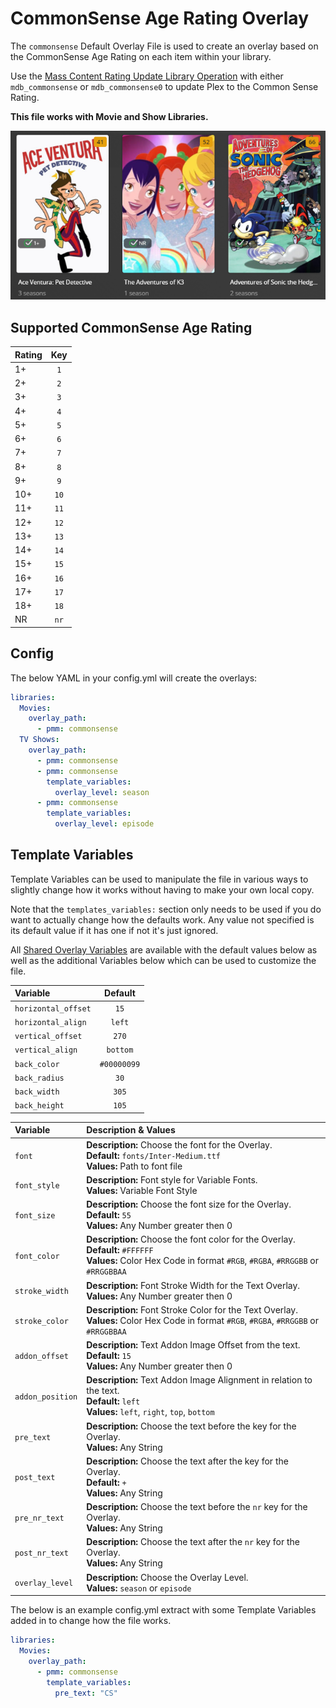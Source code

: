 # CommonSense Age Rating Overlay

The `commonsense` Default Overlay File is used to create an overlay based on the CommonSense Age Rating on each item within your library.

Use the [Mass Content Rating Update Library Operation](../../config/operations.md#mass-content-rating-update) with either `mdb_commonsense` or `mdb_commonsense0` to update Plex to the Common Sense Rating.

**This file works with Movie and Show Libraries.**

![](images/commonsense.png)

## Supported CommonSense Age Rating

| Rating | Key  |
|:-------|:----:|
| 1+     | `1`  |
| 2+     | `2`  |
| 3+     | `3`  |
| 4+     | `4`  |
| 5+     | `5`  |
| 6+     | `6`  |
| 7+     | `7`  |
| 8+     | `8`  |
| 9+     | `9`  |
| 10+    | `10` |
| 11+    | `11` |
| 12+    | `12` |
| 13+    | `13` |
| 14+    | `14` |
| 15+    | `15` |
| 16+    | `16` |
| 17+    | `17` |
| 18+    | `18` |
| NR     | `nr` |

## Config

The below YAML in your config.yml will create the overlays:

```yaml
libraries:
  Movies:
    overlay_path:
      - pmm: commonsense
  TV Shows:
    overlay_path:
      - pmm: commonsense
      - pmm: commonsense
        template_variables:
          overlay_level: season
      - pmm: commonsense
        template_variables:
          overlay_level: episode
```

## Template Variables

Template Variables can be used to manipulate the file in various ways to slightly change how it works without having to make your own local copy.

Note that the `templates_variables:` section only needs to be used if you do want to actually change how the defaults work. Any value not specified is its default value if it has one if not it's just ignored.

All [Shared Overlay Variables](../overlay_variables) are available with the default values below as well as the additional Variables below which can be used to customize the file.

| Variable            |   Default   |
|:--------------------|:-----------:|
| `horizontal_offset` |    `15`     |
| `horizontal_align`  |   `left`    |
| `vertical_offset`   |    `270`    |
| `vertical_align`    |  `bottom`   |
| `back_color`        | `#00000099` |
| `back_radius`       |    `30`     |
| `back_width`        |    `305`    |
| `back_height`       |    `105`    |

| Variable         | Description & Values                                                                                                                                                |
|:-----------------|:--------------------------------------------------------------------------------------------------------------------------------------------------------------------|
| `font`           | **Description:** Choose the font for the Overlay.<br>**Default:** `fonts/Inter-Medium.ttf`<br>**Values:** Path to font file                                         |
| `font_style`     | **Description:** Font style for Variable Fonts.<br>**Values:** Variable Font Style                                                                                  |
| `font_size`      | **Description:** Choose the font size for the Overlay.<br>**Default:** `55`<br>**Values:** Any Number greater then 0                                                |
| `font_color`     | **Description:** Choose the font color for the Overlay.<br>**Default:** `#FFFFFF`<br>**Values:** Color Hex Code in format `#RGB`, `#RGBA`, `#RRGGBB` or `#RRGGBBAA` |
| `stroke_width`   | **Description:** Font Stroke Width for the Text Overlay.<br>**Values:** Any Number greater then 0                                                                   |
| `stroke_color`   | **Description:** Font Stroke Color for the Text Overlay.<br>**Values:** Color Hex Code in format `#RGB`, `#RGBA`, `#RRGGBB` or `#RRGGBBAA`                          |
| `addon_offset`   | **Description:** Text Addon Image Offset from the text.<br>**Default:** `15`<br>**Values:** Any Number greater then 0                                               |
| `addon_position` | **Description:** Text Addon Image Alignment in relation to the text.<br>**Default:** `left`<br>**Values:** `left`, `right`, `top`, `bottom`                         |
| `pre_text`       | **Description:** Choose the text before the key for the Overlay.<br>**Values:** Any String                                                                          |
| `post_text`      | **Description:** Choose the text after the key for the Overlay.<br>**Default:** `+`<br>**Values:** Any String                                                       |
| `pre_nr_text`    | **Description:** Choose the text before the `nr` key for the Overlay.<br>**Values:** Any String                                                                     |
| `post_nr_text`   | **Description:** Choose the text after the `nr` key for the Overlay.<br>**Values:** Any String                                                                      |
| `overlay_level`  | **Description:** Choose the Overlay Level.<br>**Values:** `season` or `episode`                                                                                     |

The below is an example config.yml extract with some Template Variables added in to change how the file works.

```yaml
libraries:
  Movies:
    overlay_path:
      - pmm: commonsense
        template_variables:
          pre_text: "CS"
```
